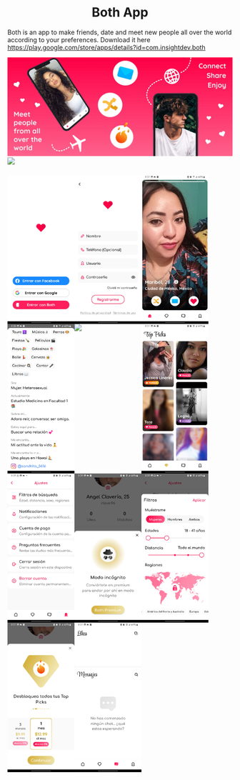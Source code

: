 <h1 align="center">Both App</h1>

Both is an app to make friends, date and meet new people all over the world according to your preferences. Download it here https://play.google.com/store/apps/details?id=com.insightdev.both

<img align="center" src="https://github.com/laclave96/both/blob/main/full_wall.jpg">
<img align="center" src="https://github.com/laclave96/both/blob/main/Web%201920%20%E2%80%93%201.jpg">

<h3 align="left">
<img align="left" width="150" src="https://github.com/laclave96/both/blob/main/1675061501-Screenshot_20221010-204051_Both.jpg">
<img align="left" width="150" src="https://github.com/laclave96/both/blob/main/1675061501-Screenshot_20221010-204108_Both.jpg">
<img align="left" width="150" src="https://github.com/laclave96/both/blob/main/1675061501-Screenshot_20221010-203712_Both.jpg">
<img align="left" width="150" src="https://github.com/laclave96/both/blob/main/1675061501-Screenshot_20221010-203859_Both.jpg">
<img align="left" width="150" src="https://github.com/laclave96/both/blob/main/1675061501-Screenshot_20221010-203918_Both.jpg">
<img align="left" width="150" src="https://github.com/laclave96/both/blob/main/1675061501-Screenshot_20221010-203117_Both.jpg">
<img align="left" width="150" src="https://github.com/laclave96/both/blob/main/1675061501-Screenshot_20221010-203927_Both.jpg">
<img align="left" width="150" src="https://github.com/laclave96/both/blob/main/1675061501-Screenshot_20221010-203911_Both.jpg">
<img align="left" width="150" src="https://github.com/laclave96/both/blob/main/1675061501-Screenshot_20221010-203942_Both.jpg">
<img align="left" width="150" src="https://github.com/laclave96/both/blob/main/1675061501-Screenshot_20221010-203146_Both.jpg">
<img align="left" width="150" src="https://github.com/laclave96/both/blob/main/1675061501-Screenshot_20221010-203107_Both.jpg">
</h3>
